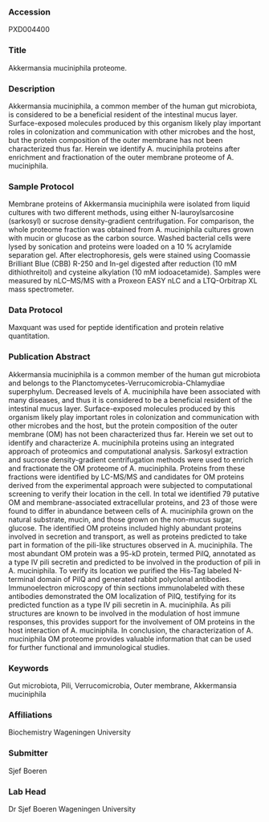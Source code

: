 ### Accession
PXD004400

### Title
Akkermansia muciniphila proteome.

### Description
Akkermansia muciniphila, a common member of the human gut microbiota, is considered to be a beneficial resident of the intestinal mucus layer. Surface-exposed molecules produced by this organism likely play important roles in colonization and communication with other microbes and the host, but the protein composition of the outer membrane has not been characterized thus far. Herein we identify A. muciniphila proteins after enrichment and fractionation of the outer membrane proteome of A. muciniphila.

### Sample Protocol
Membrane proteins of Akkermansia muciniphila were isolated from liquid cultures with two different methods, using either N-lauroylsarcosine (sarkosyl) or sucrose density-gradient centrifugation.  For comparison, the whole proteome fraction was obtained from A. muciniphila cultures grown with mucin or glucose as the carbon source.  Washed bacterial cells were lysed by sonication and proteins were loaded on a 10 % acrylamide separation gel. After electrophoresis, gels were stained using Coomassie Brilliant Blue (CBB) R-250 and In-gel digested after reduction (10 mM dithiothreitol) and cysteine alkylation (10 mM iodoacetamide). Samples were measured by nLC–MS/MS with a Proxeon EASY nLC and a LTQ-Orbitrap XL mass spectrometer.

### Data Protocol
Maxquant was used for peptide identification and protein relative quantitation.

### Publication Abstract
Akkermansia muciniphila is a common member of the human gut microbiota and belongs to the Planctomycetes-Verrucomicrobia-Chlamydiae superphylum. Decreased levels of A. muciniphila have been associated with many diseases, and thus it is considered to be a beneficial resident of the intestinal mucus layer. Surface-exposed molecules produced by this organism likely play important roles in colonization and communication with other microbes and the host, but the protein composition of the outer membrane (OM) has not been characterized thus far. Herein we set out to identify and characterize A. muciniphila proteins using an integrated approach of proteomics and computational analysis. Sarkosyl extraction and sucrose density-gradient centrifugation methods were used to enrich and fractionate the OM proteome of A. muciniphila. Proteins from these fractions were identified by LC-MS/MS and candidates for OM proteins derived from the experimental approach were subjected to computational screening to verify their location in the cell. In total we identified 79 putative OM and membrane-associated extracellular proteins, and 23 of those were found to differ in abundance between cells of A. muciniphila grown on the natural substrate, mucin, and those grown on the non-mucus sugar, glucose. The identified OM proteins included highly abundant proteins involved in secretion and transport, as well as proteins predicted to take part in formation of the pili-like structures observed in A. muciniphila. The most abundant OM protein was a 95-kD protein, termed PilQ, annotated as a type IV pili secretin and predicted to be involved in the production of pili in A. muciniphila. To verify its location we purified the His-Tag labeled N-terminal domain of PilQ and generated rabbit polyclonal antibodies. Immunoelectron microscopy of thin sections immunolabeled with these antibodies demonstrated the OM localization of PilQ, testifying for its predicted function as a type IV pili secretin in A. muciniphila. As pili structures are known to be involved in the modulation of host immune responses, this provides support for the involvement of OM proteins in the host interaction of A. muciniphila. In conclusion, the characterization of A. muciniphila OM proteome provides valuable information that can be used for further functional and immunological studies.

### Keywords
Gut microbiota, Pili, Verrucomicrobia, Outer membrane, Akkermansia muciniphila

### Affiliations
Biochemistry
Wageningen University

### Submitter
Sjef Boeren

### Lab Head
Dr Sjef Boeren
Wageningen University


